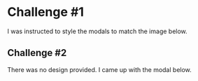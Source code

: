 # Challenge #1
I was instructed to style the modals to match the image below.

## Challenge #2
There was no design provided. I came up with the modal below.
